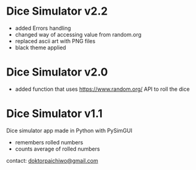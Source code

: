 # Dice Simulator v2.2
- added Errors handling
- changed way of accessing value from random.org
- replaced ascii art with PNG files
- black theme applied

# Dice Simulator v2.0
- added function that uses https://www.random.org/ API to roll the dice

# Dice Simulator v1.1
Dice simulator app made in Python with PySimGUI

- remembers rolled numbers
- counts average of rolled numbers

contact:
doktorpaichiwo@gmail.com

